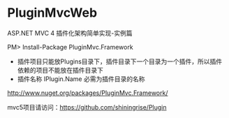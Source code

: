 PluginMvcWeb
============

ASP.NET MVC 4 插件化架构简单实现-实例篇

PM> Install-Package PluginMvc.Framework 

- 插件项目只能放Plugins目录下，插件目录下一个目录为一个插件，所以插件依赖的项目不能放在插件目录下
- 插件名称 IPlugin.Name 必需为插件目录的名称

http://www.nuget.org/packages/PluginMvc.Framework/

mvc5项目请访问：https://github.com/shiningrise/Plugin

